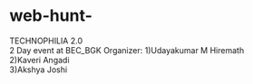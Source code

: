 # web-hunt-</br>
 TECHNOPHILIA 2.0 <br>
 2 Day event at BEC_BGK
 Organizer:
 1)Udayakumar M Hiremath</br>
 2)Kaveri Angadi</br>
 3)Akshya Joshi</br>
 
